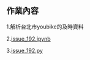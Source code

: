 ## 作業內容

1.解析台北市youbike的及時資料

2.[issue_192.ipynb](./issue_192.ipynb)

3.[issue_192.py](./issue_192.py)
